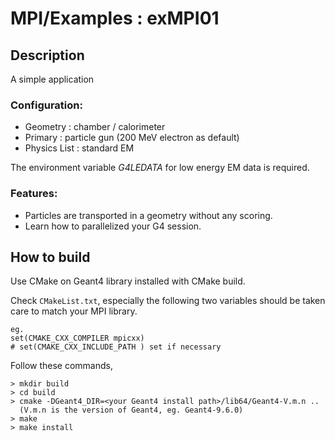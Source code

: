 MPI/Examples : exMPI01
======================

Description
-----------
A simple application

### Configuration:

- Geometry     : chamber / calorimeter
- Primary      : particle gun (200 MeV electron as default)
- Physics List : standard EM

The environment variable *G4LEDATA* for low energy EM data is required.

### Features:

- Particles are transported in a geometry without any scoring.
- Learn how to parallelized your G4 session.


How to build
------------
Use CMake on Geant4 library installed with CMake build.

Check `CMakeList.txt`, especially the following two variables
should be taken care to match your MPI library.

    eg.
    set(CMAKE_CXX_COMPILER mpicxx)
    # set(CMAKE_CXX_INCLUDE_PATH ) set if necessary

Follow these commands,

    > mkdir build
    > cd build
    > cmake -DGeant4_DIR=<your Geant4 install path>/lib64/Geant4-V.m.n ..
      (V.m.n is the version of Geant4, eg. Geant4-9.6.0)
    > make
    > make install

